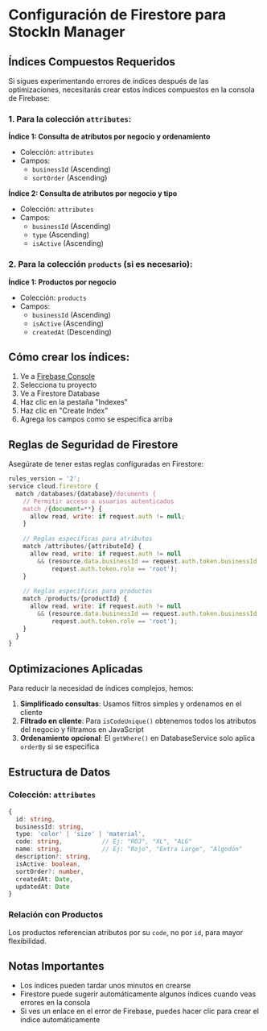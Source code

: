 # Configuración de Firestore para StockIn Manager

## Índices Compuestos Requeridos

Si sigues experimentando errores de índices después de las optimizaciones, necesitarás crear estos índices compuestos en la consola de Firebase:

### 1. Para la colección `attributes`:

**Índice 1: Consulta de atributos por negocio y ordenamiento**
- Colección: `attributes`
- Campos:
  - `businessId` (Ascending)
  - `sortOrder` (Ascending)

**Índice 2: Consulta de atributos por negocio y tipo**
- Colección: `attributes` 
- Campos:
  - `businessId` (Ascending)
  - `type` (Ascending)
  - `isActive` (Ascending)

### 2. Para la colección `products` (si es necesario):

**Índice 1: Productos por negocio**
- Colección: `products`
- Campos:
  - `businessId` (Ascending)
  - `isActive` (Ascending)
  - `createdAt` (Descending)

## Cómo crear los índices:

1. Ve a [Firebase Console](https://console.firebase.google.com)
2. Selecciona tu proyecto
3. Ve a Firestore Database
4. Haz clic en la pestaña "Indexes"
5. Haz clic en "Create Index"
6. Agrega los campos como se especifica arriba

## Reglas de Seguridad de Firestore

Asegúrate de tener estas reglas configuradas en Firestore:

```javascript
rules_version = '2';
service cloud.firestore {
  match /databases/{database}/documents {
    // Permitir acceso a usuarios autenticados
    match /{document=**} {
      allow read, write: if request.auth != null;
    }
    
    // Reglas específicas para atributos
    match /attributes/{attributeId} {
      allow read, write: if request.auth != null 
        && (resource.data.businessId == request.auth.token.businessId || 
            request.auth.token.role == 'root');
    }
    
    // Reglas específicas para productos
    match /products/{productId} {
      allow read, write: if request.auth != null
        && (resource.data.businessId == request.auth.token.businessId || 
            request.auth.token.role == 'root');
    }
  }
}
```

## Optimizaciones Aplicadas

Para reducir la necesidad de índices complejos, hemos:

1. **Simplificado consultas**: Usamos filtros simples y ordenamos en el cliente
2. **Filtrado en cliente**: Para `isCodeUnique()` obtenemos todos los atributos del negocio y filtramos en JavaScript
3. **Ordenamiento opcional**: El `getWhere()` en DatabaseService solo aplica `orderBy` si se especifica

## Estructura de Datos

### Colección: `attributes`
```typescript
{
  id: string,
  businessId: string,
  type: 'color' | 'size' | 'material',
  code: string,           // Ej: "ROJ", "XL", "ALG"
  name: string,           // Ej: "Rojo", "Extra Large", "Algodón"
  description?: string,
  isActive: boolean,
  sortOrder?: number,
  createdAt: Date,
  updatedAt: Date
}
```

### Relación con Productos
Los productos referencian atributos por su `code`, no por `id`, para mayor flexibilidad.

## Notas Importantes

- Los índices pueden tardar unos minutos en crearse
- Firestore puede sugerir automáticamente algunos índices cuando veas errores en la consola
- Si ves un enlace en el error de Firebase, puedes hacer clic para crear el índice automáticamente